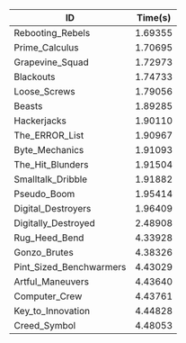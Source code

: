 |ID|Time(s)|
|-|-|
|Rebooting_Rebels|1.69355|
|Prime_Calculus|1.70695|
|Grapevine_Squad|1.72973|
|Blackouts|1.74733|
|Loose_Screws|1.79056|
|Beasts|1.89285|
|Hackerjacks|1.90110|
|The_ERROR_List|1.90967|
|Byte_Mechanics|1.91093|
|The_Hit_Blunders|1.91504|
|Smalltalk_Dribble|1.91882|
|Pseudo_Boom|1.95414|
|Digital_Destroyers|1.96409|
|Digitally_Destroyed|2.48908|
|Rug_Heed_Bend|4.33928|
|Gonzo_Brutes|4.38326|
|Pint_Sized_Benchwarmers|4.43029|
|Artful_Maneuvers|4.43640|
|Computer_Crew|4.43761|
|Key_to_Innovation|4.44828|
|Creed_Symbol|4.48053|
